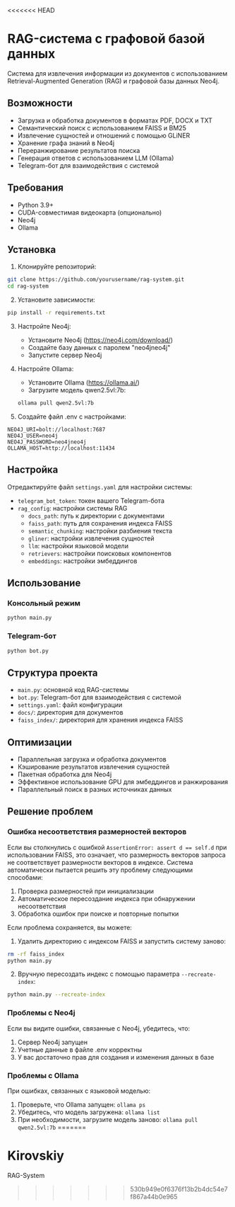 <<<<<<< HEAD
# RAG-система с графовой базой данных

Система для извлечения информации из документов с использованием Retrieval-Augmented Generation (RAG) и графовой базы данных Neo4j.

## Возможности

- Загрузка и обработка документов в форматах PDF, DOCX и TXT
- Семантический поиск с использованием FAISS и BM25
- Извлечение сущностей и отношений с помощью GLiNER
- Хранение графа знаний в Neo4j
- Переранжирование результатов поиска
- Генерация ответов с использованием LLM (Ollama)
- Telegram-бот для взаимодействия с системой

## Требования

- Python 3.9+
- CUDA-совместимая видеокарта (опционально)
- Neo4j
- Ollama

## Установка

1. Клонируйте репозиторий:
```bash
git clone https://github.com/yourusername/rag-system.git
cd rag-system
```

2. Установите зависимости:
```bash
pip install -r requirements.txt
```

3. Настройте Neo4j:
   - Установите Neo4j (https://neo4j.com/download/)
   - Создайте базу данных с паролем "neo4jneo4j"
   - Запустите сервер Neo4j

4. Настройте Ollama:
   - Установите Ollama (https://ollama.ai/)
   - Загрузите модель qwen2.5vl:7b:
   ```bash
   ollama pull qwen2.5vl:7b
   ```

5. Создайте файл .env с настройками:
```
NEO4J_URI=bolt://localhost:7687
NEO4J_USER=neo4j
NEO4J_PASSWORD=neo4jneo4j
OLLAMA_HOST=http://localhost:11434
```

## Настройка

Отредактируйте файл `settings.yaml` для настройки системы:

- `telegram_bot_token`: токен вашего Telegram-бота
- `rag_config`: настройки системы RAG
  - `docs_path`: путь к директории с документами
  - `faiss_path`: путь для сохранения индекса FAISS
  - `semantic_chunking`: настройки разбиения текста
  - `gliner`: настройки извлечения сущностей
  - `llm`: настройки языковой модели
  - `retrievers`: настройки поисковых компонентов
  - `embeddings`: настройки эмбеддингов

## Использование

### Консольный режим

```bash
python main.py
```

### Telegram-бот

```bash
python bot.py
```

## Структура проекта

- `main.py`: основной код RAG-системы
- `bot.py`: Telegram-бот для взаимодействия с системой
- `settings.yaml`: файл конфигурации
- `docs/`: директория для документов
- `faiss_index/`: директория для хранения индекса FAISS

## Оптимизации

- Параллельная загрузка и обработка документов
- Кэширование результатов извлечения сущностей
- Пакетная обработка для Neo4j
- Эффективное использование GPU для эмбеддингов и ранжирования
- Параллельный поиск в разных источниках данных

## Решение проблем

### Ошибка несоответствия размерностей векторов

Если вы столкнулись с ошибкой `AssertionError: assert d == self.d` при использовании FAISS, это означает, что размерность векторов запроса не соответствует размерности векторов в индексе. Система автоматически пытается решить эту проблему следующими способами:

1. Проверка размерностей при инициализации
2. Автоматическое пересоздание индекса при обнаружении несоответствия
3. Обработка ошибок при поиске и повторные попытки

Если проблема сохраняется, вы можете:

1. Удалить директорию с индексом FAISS и запустить систему заново:
```bash
rm -rf faiss_index
python main.py
```

2. Вручную пересоздать индекс с помощью параметра `--recreate-index`:
```bash
python main.py --recreate-index
```

### Проблемы с Neo4j

Если вы видите ошибки, связанные с Neo4j, убедитесь, что:

1. Сервер Neo4j запущен
2. Учетные данные в файле .env корректны
3. У вас достаточно прав для создания и изменения данных в базе

### Проблемы с Ollama

При ошибках, связанных с языковой моделью:

1. Проверьте, что Ollama запущен: `ollama ps`
2. Убедитесь, что модель загружена: `ollama list`
3. При необходимости, загрузите модель заново: `ollama pull qwen2.5vl:7b` 
=======
# Kirovskiy
RAG-System
>>>>>>> 530b949e0f6376f13b2b4dc54e7f867a44b0e965
